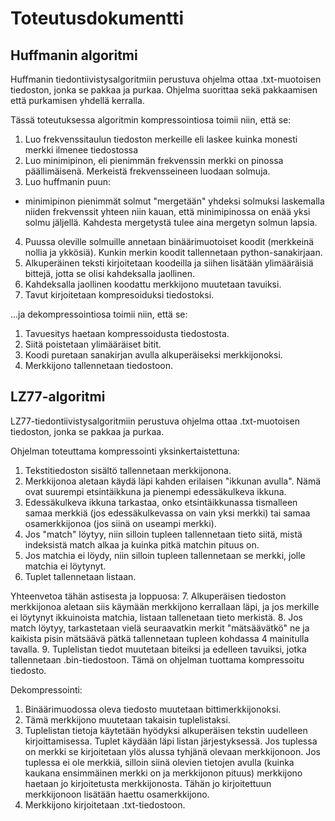 # Toteutusdokumentti

## Huffmanin algoritmi

Huffmanin tiedontiivistysalgoritmiin perustuva ohjelma ottaa .txt-muotoisen tiedoston, jonka se pakkaa ja purkaa. Ohjelma suorittaa sekä pakkaamisen että purkamisen yhdellä kerralla.

Tässä toteutuksessa algoritmin kompressointiosa toimii niin, että se:
1. Luo frekvenssitaulun tiedoston merkeille eli laskee kuinka monesti merkki ilmenee tiedostossa
2. Luo minimipinon, eli pienimmän frekvenssin merkki on pinossa päällimäisenä. Merkeistä frekvensseineen luodaan solmuja.
3. Luo huffmanin puun:
  - minimipinon pienimmät solmut "mergetään" yhdeksi solmuksi laskemalla niiden frekvenssit yhteen niin kauan, että minimipinossa on enää yksi solmu jäljellä. Kahdesta mergetystä tulee aina mergetyn solmun lapsia.
4. Puussa oleville solmuille annetaan binäärimuotoiset koodit (merkkeinä nollia ja ykkösiä). Kunkin merkin koodit tallennetaan python-sanakirjaan.
5. Alkuperäinen teksti kirjoitetaan koodeilla ja siihen lisätään ylimääräisiä bittejä, jotta se olisi kahdeksalla jaollinen.
6. Kahdeksalla jaollinen koodattu merkkijono muutetaan tavuiksi.
7. Tavut kirjoitetaan kompresoiduksi tiedostoksi.

...ja dekompressointiosa toimii niin, että se:
1. Tavuesitys haetaan kompressoidusta tiedostosta.
2. Siitä poistetaan ylimääräiset bitit.
3. Koodi puretaan sanakirjan avulla alkuperäiseksi merkkijonoksi.
4. Merkkijono tallennetaan tiedostoon.



## LZ77-algoritmi

LZ77-tiedontiivistysalgoritmiin perustuva ohjelma ottaa .txt-muotoisen tiedoston, jonka se pakkaa ja purkaa.

Ohjelman toteuttama kompressointi yksinkertaistettuna:
1. Tekstitiedoston sisältö tallennetaan merkkijonona.
2. Merkkijonoa aletaan käydä läpi kahden erilaisen "ikkunan avulla". Nämä ovat suurempi etsintäikkuna ja pienempi edessäkulkeva ikkuna.
3. Edessäkulkeva ikkuna tarkastaa, onko etsintäikkunassa tismalleen samaa merkkiä (jos edessäkulkevassa on vain yksi merkki) tai samaa osamerkkijonoa (jos siinä on useampi merkki).
4. Jos "match" löytyy, niin silloin tupleen tallennetaan tieto siitä, mistä indeksistä match alkaa ja kuinka pitkä matchin pituus on.
5. Jos matchia ei löydy, niin silloin tupleen tallennetaan se merkki, jolle matchia ei löytynyt.
6. Tuplet tallennetaan listaan.

Yhteenvetoa tähän astisesta ja loppuosa:
7. Alkuperäisen tiedoston merkkijonoa aletaan siis käymään merkkijono kerrallaan läpi, ja jos merkille ei löytynyt ikkuinoista matchia, listaan tallenetaan tieto merkistä.
8. Jos match löytyy, tarkastetaan vielä seuraavatkin merkit "mätsäävätkö" ne ja kaikista pisin mätsäävä pätkä tallennetaan tupleen kohdassa 4 mainitulla tavalla. 
9. Tuplelistan tiedot muutetaan biteiksi ja edelleen tavuiksi, jotka tallennetaan .bin-tiedostoon. Tämä on ohjelman tuottama kompressoitu tiedosto.

Dekompressointi:
1. Binäärimuodossa oleva tiedosto muutetaan bittimerkkijonoksi.
2. Tämä merkkijono muutetaan takaisin tuplelistaksi.
3. Tuplelistan tietoja käytetään hyödyksi alkuperäisen tekstin uudelleen kirjoittamisessa. Tuplet käydään läpi listan järjestyksessä. Jos tuplessa on merkki se kirjoitetaan ylös alussa tyhjänä olevaan merkkijonoon. Jos tuplessa ei ole merkkiä, silloin siinä olevien tietojen avulla (kuinka kaukana ensimmäinen merkki on ja merkkijonon pituus) merkkijono haetaan jo kirjoitetusta merkkijonosta. Tähän jo kirjoitettuun merkkijonoon lisätään haettu osamerkkijono.
4. Merkkijono kirjoitetaan .txt-tiedostoon.


